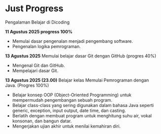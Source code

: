 # Just Progress

Pengalaman Belajar di Dicoding<br>

**11 Agustus 2025 progress 100%**
* Memulai dasar pengenalan menjadi pengembang software.
* Pengenalan logika pemrograman.

**13 Agustus 2025**
Memulai belajar dasar Git dengan GitHub (progres 40%)
* Mengenal Git dan GitHub.
* Mempelajari dasar Git.

**13 Agustus 2025 (23.00)**
Belajar kelas Memulai Pemrograman dengan Java. (Progres 100%)
* Belajar konsep OOP (Object-Oriented Programming) untuk mempermudah pengembangan sebuah program.
* Belajar class-class yang sering digunakan dalam bahasa Java seperti generic, exception, input output, date time, dan casting.
* Berlatih dengan membuat program untuk menghitung suhu air, vokal konsonan, dan bangun datar.
* Mengerjakan ujian akhir untuk menilai kemahiran diri.
